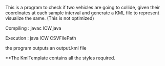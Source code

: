 
This is a program to check if two vehicles are going to collide, given their coordinates at each sample interval and generate a KML file to represent visualize the same. (This is not optimized)

Compiling : javac ICW.java

Execution : java ICW CSVFilePath

the program outputs an output.kml file

**The KmlTemplate contains all the styles required.
